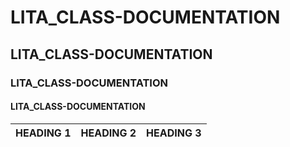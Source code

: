 # LITA_CLASS-DOCUMENTATION
## LITA_CLASS-DOCUMENTATION

### LITA_CLASS-DOCUMENTATION
#### LITA_CLASS-DOCUMENTATION

|HEADING 1|HEADING 2|HEADING 3|
|---------|---------|---------|
